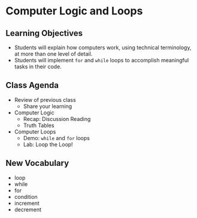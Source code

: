 # Computer Logic and Loops

## Learning Objectives
- Students will explain how computers work, using technical terminology, at more than one level of detail. 
- Students will implement `for` and `while` loops to accomplish meaningful tasks in their code. 

## Class Agenda

- Review of previous class
  - Share your learning
- Computer Logic
  - Recap: Discussion Reading
  - Truth Tables
- Computer Loops
  - Demo: `while` and `for` loops
  - Lab: Loop the Loop!

## New Vocabulary

- loop
- while
- for
- condition
- increment
- decrement

